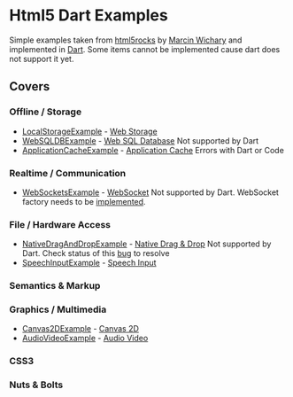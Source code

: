 Html5 Dart Examples
===================

Simple examples taken from [html5rocks](http://slides.html5rocks.com/) by [Marcin Wichary](http://slides.html5rocks.com/disclaimer.html) and implemented in [Dart](http://www.dartlang.org/). 
Some items cannot be implemented cause dart does not support it yet. 

Covers
------

### Offline / Storage
* [LocalStorageExample](https://github.com/financeCoding/Html5DartExamples/tree/master/LocalStorageExample) - [Web Storage](http://slides.html5rocks.com/#web-storage)  
* [WebSQLDBExample](https://github.com/financeCoding/Html5DartExamples/tree/master/WebSQLDBExample) - [Web SQL Database](http://slides.html5rocks.com/#web-sql-db) Not supported by Dart
* [ApplicationCacheExample](https://github.com/financeCoding/Html5DartExamples/tree/master/ApplicationCacheExample) - [Application Cache](http://slides.html5rocks.com/#app-cache) Errors with Dart or Code

### Realtime / Communication
* [WebSocketsExample](https://github.com/financeCoding/Html5DartExamples/tree/master/WebSocketsExample) - [WebSocket](http://slides.html5rocks.com/#web-sockets) Not supported by Dart. WebSocket factory needs to be [implemented](http://code.google.com/p/dart/issues/detail?id=553).

### File / Hardware Access
* [NativeDragAndDropExample](https://github.com/financeCoding/Html5DartExamples/tree/master/NativeDragAndDropExample) - [Native Drag & Drop](http://slides.html5rocks.com/#drag-and-drop) Not supported by Dart. Check status of this [bug](http://code.google.com/p/dart/issues/detail?id=538) to resolve
* [SpeechInputExample](https://github.com/financeCoding/Html5DartExamples/tree/master/SpeechInputExample) - [Speech Input](http://slides.html5rocks.com/#speech-input)

### Semantics & Markup

### Graphics / Multimedia
* [Canvas2DExample](https://github.com/financeCoding/Html5DartExamples/tree/master/Canvas2DExample) - [Canvas 2D](http://slides.html5rocks.com/#canvas-2d)
* [AudioVideoExample](https://github.com/financeCoding/Html5DartExamples/tree/master/AudioVideoExample) - [Audio Video](http://slides.html5rocks.com/#video-audio)

### CSS3

### Nuts & Bolts
